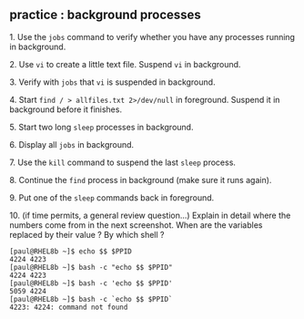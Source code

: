 ## practice : background processes

1\. Use the `jobs` command to verify whether you have any processes
running in background.

2\. Use `vi` to create a little text file. Suspend `vi` in background.

3\. Verify with `jobs` that `vi` is suspended in background.

4\. Start `find / > allfiles.txt 2>/dev/null` in foreground. Suspend it
in background before it finishes.

5\. Start two long `sleep` processes in background.

6\. Display all `jobs` in background.

7\. Use the `kill` command to suspend the last `sleep` process.

8\. Continue the `find` process in background (make sure it runs again).

9\. Put one of the `sleep` commands back in foreground.

10\. (if time permits, a general review question\...) Explain in detail
where the numbers come from in the next screenshot. When are the
variables replaced by their value ? By which shell ?

    [paul@RHEL8b ~]$ echo $$ $PPID
    4224 4223
    [paul@RHEL8b ~]$ bash -c "echo $$ $PPID"
    4224 4223
    [paul@RHEL8b ~]$ bash -c 'echo $$ $PPID'
    5059 4224
    [paul@RHEL8b ~]$ bash -c `echo $$ $PPID`
    4223: 4224: command not found

